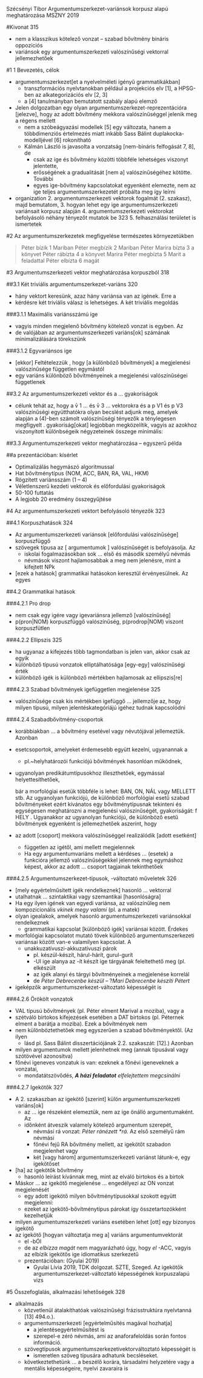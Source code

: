 Szécsényi Tibor
Argumentumszerkezet-variánsok korpusz alapú meghatározása
MSZNY 2019

#Kivonat 315

* nem a klasszikus kötelező vonzat – szabad bővítmény bináris oppozíciós
* variánsok egy argumentumszerkezeti valószínűségi vektorral jellemezhetőek

#1 1 Bevezetés, célok

* argumentumszerkezet[et a nyelvelméleti igényű grammatikákban]
  * transzformációs nyelvtanokban például a projekciós elv [1], a
    HPSG-ben az alkategorizációs elv [2, 3]
  * a [4] tanulmányban bemutatott szabály alapú elemző
* Jelen dolgozatban egy olyan argumentumszerkezet-reprezentációra [jelezve],
  hogy az adott bővítmény mekkora valószínűséggel jelenik meg a régens mellett
  * nem a szóbeágyazási modellek [5] egy változata, hanem a többdimenziós
    értelmezés miatt inkább Sass Bálint duplakocka-modelljével [6] rokonítható
  * Kálmán László is javasolta a vonzatság [nem-bináris felfogását 7, 8], de
    * csak az ige és bővítmény közötti többféle lehetséges viszonyt jelentette,
    * erősségének a gradualitását [nem a] valószínűségéhez kötötte. További
    * egyes ige-bővítmény kapcsolatokat egyenként elemezte,
      nem az ige teljes argumentumszerkezetét próbálta meg így leírni
* organization
  2. argumentumszerkezeti vektorok fogalmát (2. szakasz), majd bemutatom,
  3. hogyan lehet egy ige argumentumszerkezeti variánsait korpusz alapján
  4. argumentumszerkezeti vektorokat befolyásoló néhány tényezőt mutatok be 323
  5. felhasználási területet is ismertetek

#2 Az argumentumszerkezetek megfigyelése természetes környezetükben

> Péter bízik 1 Mariban
> Péter megbízik 2 Mariban
> Péter Marira bízta 3 a könyvet
> Péter rábízta 4 a könyvet Marira
> Péter megbízta 5 Marit a feladattal
> Péter elbízta 6 magát

#3 Argumentumszerkezeti vektor meghatározása korpuszból 318

##3.1 Két triviális argumentumszerkezet-variáns 320

* hány vektort keresünk, azaz hány variánsa van az igének. Erre a
* kérdésre két triviális válasz is lehetséges. A két triviális megoldás

###3.1.1 Maximális variánsszámú ige

* vagyis minden megjelenő bővítmény kötelező vonzat is egyben. Az
* de valójában az argumentumszerkezeti variáns[ok] számának minimalizálására
  törekszünk

###3.1.2 Egyvariánsos ige

* [ekkor] Feltételezzük , hogy [a különböző bővítmények] a megjelenési
  valószínűsége független egymástól
* egy variáns különböző bővítményeinek a megjelenési valószínűségei függetlenek

##3.2 Az argumentumszerkezeti vektor és a ... gyakoriságok

* célunk tehát az, hogy a v̄ 1 ... és v̄ 3 ... vektorokra és a p V1 és p V3
  valószínűségi együtthatókra olyan becslést adjunk meg, amelyek alapján a
  (4)-ben számolt valószínűségi tényezők a ténylegesen megfigyelt .
  gyakoriság[okat] legjobban megközelítik, vagyis az azokhoz viszonyított
  különbségeik négyzeteinek összege minimális:

##3.3 Argumentumszerkezeti vektor meghatározása – egyszerű példa

##a prezentációban: kísérlet

* Optimalizálás hegymászó algoritmussal
* Hat bővítménytípus (NOM, ACC, BAN, RA, VAL, HKM)
* Rögzített variánsszám (1 – 4)
* Véletlenszerű kezdeti vektorok és előfordulási gyakoriságok
* 50-100 futtatás
* A legjobb 20 eredmény összegyűjtése

#4 Az argumentumszerkezeti vektort befolyásoló tényezők 323

##4.1 Korpuszhatások 324

* Az argumentumszerkezeti variánsok [előfordulási valószínűsége] korpuszfüggő
* szövegek típusa az [ argumentumok ] valószínűségét is befolyásolja. Az
  * iskolai fogalmazásokban sok ... első és második személyű névmás
  * névmások viszont hajlamosabbak a meg nem jelenésre, mint a kifejtett NPk
* [ezek a hatások] grammatikai hatásokon keresztül érvényesülnek. Az egyes

##4.2 Grammatikai hatások

###4.2.1 Pro drop

* nem csak egy igére vagy igevariánsra jellemző [valószínűség]
* p(pron|NOM) korpuszfüggő valószínűség, p(prodrop|NOM) viszont korpuszfütlen

###4.2.2 Ellipszis 325

* ha ugyanaz a kifejezés több tagmondatban is jelen van, akkor csak az egyik
* különböző típusú vonzatok elliptálhatósága [egy-egy] valószínűségi érték
* különböző igék is különböző mértékben hajlamosak az ellipszis[re]

###4.2.3 Szabad bővítmények igefüggetlen megjelenése 325

* valószínűsége csak kis mértékben igefüggő ... jellemzője az, hogy milyen
  típusú, milyen jelentéskategóriájú igéhez tudnak kapcsolódni

###4.2.4 Szabadbővítmény-csoportok

* korábbiakban ... a bővítmény esetével vagy névutójával jellemeztük. Azonban
* esetcsoportok, amelyeket érdemesebb együtt kezelni, ugyanannak a
  * pl.~helyhatározói funkciójú bővítmények hasonlóan működnek,
* ugyanolyan predikátumtípusokhoz illeszthetőek, egymással helyettesíthetőek,

  bár a morfológiai esetük többféle is lehet: BAN, ON, NÁL vagy MELLETT stb. Az
  ugyanolyan funkciójú, de különböző morfológiai esetű szabad bővítményeket
  ezért kívánatos egy bővítménytípusnak tekinteni és egységesen meghatározni a
  megjelenési valószínűségét, gyakoriságát: f HELY . Ugyanakkor az ugyanolyan
  funkciójú, de különböző esetű bővítmények egyenként is jellemezhetőek
  aszerint, hogy
* az adott [csoport] mekkora valószínűséggel realizálódik [adott esetként]
  * független az igétől, ami mellett megjelennek
  * Ha egy argumentumvariáns mellett a kérdéses ... (esetek)
    a funkcióra jellemző valószínűségekkel jelennek meg egymáshoz képest,
    akkor az adott ... csoport tagjainak tekinthetőek

###4.2.5 Argumentumszerkezet-típusok, -változtató műveletek 326

* [mely egyértelműsített igék rendelkeznek] hasonló ...  vektorral
* utalhatnak ...  szintaktikai vagy szemantikai [hasonlóságra]
* Ha egy ilyen igének van egyedi variánsa, az valószínűleg nem kompozicionális
  _vkinek megy valami_ (pl. a matek)
* olyan igealakok, amelyek hasonló argumentumszerkezeti variánsokkal
  rendelkeznek
  * grammatikai kapcsolat [különböző igék] variánsai között.  Érdekes
* morfológiai kapcsolatot mutató tövek különböző argumentumszerkezeti variánsai
  között van-e valamilyen kapcsolat. A
  * unakkuzatívuszi-akkuzatívuszi párok
    * pl. készül-készít, hárul-hárít, gurul-gurít
    * -Ul ige alanya az -ít készít ige tárgyának feleltethető meg (pl. elkészült
    * az igék alanyi és tárgyi bővítményeinek a megjelenése korrelál
    * de _Péter Debrecenbe készül_ – ?_Mari Debrecenbe készíti Pétert_
* igeképzők argumentumszerkezet-változtató képességét is

###4.2.6 Örökölt vonzatok

* VAL típusú bővítmények (pl. Péter elment Marival a moziba), vagy a
* szétváló birtokos kifejezések esetében a DAT birtokos
  (pl. Péternek elment a barátja a moziba).  Ezek a bővítmények nem
* nem különböztethetőek meg egyszerűen a szabad bővítményektől. (Az ilyen
  * lásd pl.  Sass Bálint disszertációjának 2.2.  szakaszát: [12].) Azonban
* milyen argumentumok mellett jelenhetnek meg (annak típusával vagy szótövével
  azonosítva)
* főnévi igeneves vonzatuk is van: ezeknek a főnévi igeneveknek a vonzatai,
  * mondatátszövődés, _**A házi feladatot** elfelejtettem megcsinálni_

###4.2.7 Igekötők 327

* A 2. szakaszban az igekötő [szerint] külön argumentumszerkezeti variáns[ok]
  * az ... ige részeként elemeztük, nem az ige önálló argumentumaként. Az
  * időnként átveszik valamely kötelező argumentum szerepét,
    * névmási rá vonzat: _Péter ránézett *rá._ Az első személyű rám névmási
    * főnévi fejű RA bővítmény mellett, az igekötőt szabadon megjelenhet vagy
    * két [vagy három] argumentumszerkezeti variánst látunk-e, egy igekötőset
* [ha] az igekötők bővítmény
  * hasonló leírást kívánnak meg, mint az elváló birtokos és a birtok
* Máskor ... az igekötő megjelenése ...  engedélyezi az ON vonzat megjelenését
  * egy adott igekötő milyen bővítménytípusokkal szokott együtt megjelenni:
  * ezeket az igekötő-bővítménytípus párokat így összetartozókként kezelhetjük
* milyen argumentumszerkezeti variáns esetében lehet [ott] egy bizonyos igekötő
* az igekötő [hogyan változtatja meg a] variáns argumentumvektorát
  * el -bÓl
  * de az _elbízza magát_ nem magyarázható úgy, hogy  _el_ -ACC,
    vagyis az elbízik igekötős ige idiomatikus szerkezetű
  * prezentációban: (Gyulai 2019)
    * Gyulai Lívia 2019, TDK dolgozat. SZTE, Szeged.
      Az igekötők argumentumszerkezet-változtató képességének korpuszalapú vizs

#5 Összefoglalás, alkalmazási lehetőségek 328

* alkalmazás
  * közvetlenül átalakíthatóak valószínűségi frázisstruktúra nyelvtanná [13]
    494.o.).
  * argumentumszerkezeti [egyértelműsítés magával hozhatja]
    * a jelentésegyértelműsítést is
    * szerepel-e zéró névmás, ami az anaforafeloldás során fontos információ.
  * szövegtípusok argumentumszerkezetivektorváltoztató képességét is
    * ismeretlen szöveg típusára adhatunk becsléseket.
  * következtethetünk ... a beszélő korára, társadalmi helyzetére vagy a
    mentális képességeire, nyelvi zavaraira is
